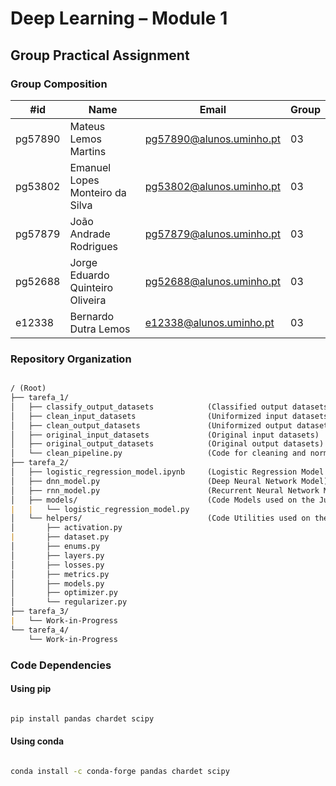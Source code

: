 # Deep Learning – Module 1

## Group Practical Assignment

### Group Composition

| #id     | Name                             | Email                    | Group |
| ------- | -------------------------------- | ------------------------ | ----- |
| pg57890 | Mateus Lemos Martins             | pg57890@alunos.uminho.pt | 03    |
| pg53802 | Emanuel Lopes Monteiro da Silva  | pg53802@alunos.uminho.pt | 03    |
| pg57879 | João Andrade Rodrigues           | pg57879@alunos.uminho.pt | 03    |
| pg52688 | Jorge Eduardo Quinteiro Oliveira | pg52688@alunos.uminho.pt | 03    |
| e12338  | Bernardo Dutra Lemos             | e12338@alunos.uminho.pt  | 03    |

### Repository Organization

```md

/ (Root)
├── tarefa_1/
│   ├── classify_output_datasets            (Classified output datasets)
│   ├── clean_input_datasets                (Uniformized input datasets)
│   ├── clean_output_datasets               (Uniformized output datasets)
│   ├── original_input_datasets             (Original input datasets)
│   ├── original_output_datasets            (Original output datasets)
│   └── clean_pipeline.py                   (Code for cleaning and normalizing datasets)
├── tarefa_2/
│   ├── logistic_regression_model.ipynb     (Logistic Regression Model Notebook)
│   ├── dnn_model.py                        (Deep Neural Network Model)
│   ├── rnn_model.py                        (Recurrent Neural Network Model)
│   ├── models/                             (Code Models used on the Jupyter Notebooks)
|   |   └── logistic_regression_model.py
│   └── helpers/                            (Code Utilities used on the Models)
│       ├── activation.py
|       ├── dataset.py
│       ├── enums.py
│       ├── layers.py
│       ├── losses.py
│       ├── metrics.py
│       ├── models.py
│       ├── optimizer.py
│       └── regularizer.py
├── tarefa_3/
|   └── Work-in-Progress
└── tarefa_4/
    └── Work-in-Progress

```

### Code Dependencies

#### Using pip

```bash

pip install pandas chardet scipy

```

#### Using conda

```bash

conda install -c conda-forge pandas chardet scipy

```